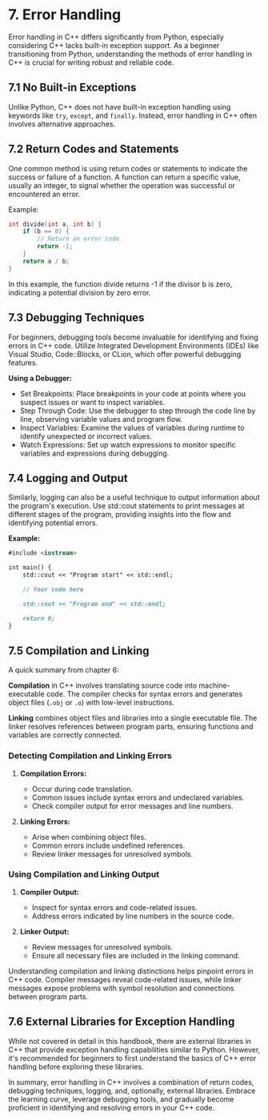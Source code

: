 # 7. Error Handling

Error handling in C++ differs significantly from Python, especially considering C++ lacks built-in exception support. As a beginner transitioning from Python, understanding the methods of error handling in C++ is crucial for writing robust and reliable code.

## 7.1 No Built-in Exceptions

Unlike Python, C++ does not have built-in exception handling using keywords like `try`, `except`, and `finally`. Instead, error handling in C++ often involves alternative approaches.

## 7.2 Return Codes and Statements

One common method is using return codes or statements to indicate the success or failure of a function. A function can return a specific value, usually an integer, to signal whether the operation was successful or encountered an error.

Example:
```cpp
int divide(int a, int b) {
    if (b == 0) {
        // Return an error code
        return -1;
    }
    return a / b;
}
```
In this example, the function divide returns -1 if the divisor b is zero, indicating a potential division by zero error.

## 7.3 Debugging Techniques
For beginners, debugging tools become invaluable for identifying and fixing errors in C++ code. Utilize Integrated Development Environments (IDEs) like Visual Studio, Code::Blocks, or CLion, which offer powerful debugging features.

**Using a Debugger:**
- Set Breakpoints: Place breakpoints in your code at points where you suspect issues or want to inspect variables.
- Step Through Code: Use the debugger to step through the code line by line, observing variable values and program flow.
- Inspect Variables: Examine the values of variables during runtime to identify unexpected or incorrect values.
- Watch Expressions: Set up watch expressions to monitor specific variables and expressions during debugging.

## 7.4 Logging and Output
Similarly, logging can also be a useful technique to output information about the program's execution. Use std::cout statements to print messages at different stages of the program, providing insights into the flow and identifying potential errors.

**Example:**
```md
#include <iostream>

int main() {
    std::cout << "Program start" << std::endl;

    // Your code here

    std::cout << "Program end" << std::endl;

    return 0;
}
```

## 7.5 Compilation and Linking

A quick summary from chapter 6:

**Compilation** in C++ involves translating source code into machine-executable code. The compiler checks for syntax errors and generates object files (`.obj` or `.o`) with low-level instructions.

**Linking** combines object files and libraries into a single executable file. The linker resolves references between program parts, ensuring functions and variables are correctly connected.

### Detecting Compilation and Linking Errors

1. **Compilation Errors:**
   - Occur during code translation.
   - Common issues include syntax errors and undeclared variables.
   - Check compiler output for error messages and line numbers.

2. **Linking Errors:**
   - Arise when combining object files.
   - Common errors include undefined references.
   - Review linker messages for unresolved symbols.

### Using Compilation and Linking Output

1. **Compiler Output:**
   - Inspect for syntax errors and code-related issues.
   - Address errors indicated by line numbers in the source code.

2. **Linker Output:**
   - Review messages for unresolved symbols.
   - Ensure all necessary files are included in the linking command.

Understanding compilation and linking distinctions helps pinpoint errors in C++ code. Compiler messages reveal code-related issues, while linker messages expose problems with symbol resolution and connections between program parts.


## 7.6 External Libraries for Exception Handling
While not covered in detail in this handbook, there are external libraries in C++ that provide exception handling capabilities similar to Python. However, it's recommended for beginners to first understand the basics of C++ error handling before exploring these libraries.

In summary, error handling in C++ involves a combination of return codes, debugging techniques, logging, and, optionally, external libraries. Embrace the learning curve, leverage debugging tools, and gradually become proficient in identifying and resolving errors in your C++ code.